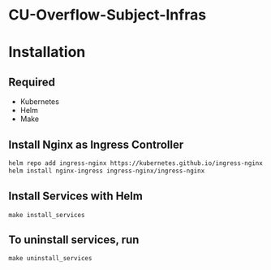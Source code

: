 # CU-Overflow-Subject-Infras

# Installation

## Required
- Kubernetes
- Helm
- Make

## Install Nginx as Ingress Controller
```bash
helm repo add ingress-nginx https://kubernetes.github.io/ingress-nginx
helm install nginx-ingress ingress-nginx/ingress-nginx
```

## Install Services with Helm
```
make install_services
```

## To uninstall services, run
```
make uninstall_services
```
